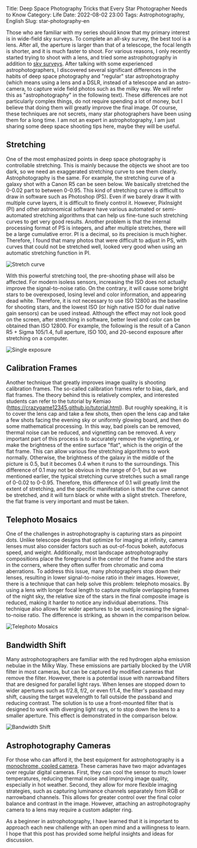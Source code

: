 Title: Deep Space Photography Tricks that Every Star Photographer Needs to Know
Category: Life
Date: 2022-08-02 23:00
Tags: Astrophotography, English
Slug: star-photography-en

Those who are familiar with my series should know that my primary interest is in wide-field sky surveys. To complete an all-sky survey, the best tool is a lens. After all, the aperture is larger than that of a telescope, the focal length is shorter, and it is much faster to shoot. For various reasons, I only recently started trying to shoot with a lens, and tried some astrophotography in addition to [sky surveys](/duck-sky-survey.html). After talking with some experienced astrophotographers, I discovered several significant differences in the habits of deep space photography and "regular" star astrophotography (which means using a lens and a DSLR, instead of a telescope and an astro-camera, to capture wide field photos such as the milky way. We will refer this as "astrophotography" in the following text). These differences are not particularly complex things, do not require spending a lot of money, but I believe that doing them will greatly improve the final image. Of course, these techniques are not secrets, many star photographers have been using them for a long time. I am not an expert in astrophotography, I am just sharing some deep space shooting tips here, maybe they will be useful.

## Stretching

One of the most emphasized points in deep space photography is controllable stretching. This is mainly because the objects we shoot are too dark, so we need an exaggerated stretching curve to see them clearly. Astrophotography is the same. For example, the stretching curve of a galaxy shot with a Canon R5 can be seen below. We basically stretched the 0-0.02 part to between 0-0.95. This kind of stretching curve is difficult to draw in software such as Photoshop (PS). Even if we barely draw it with multiple curve layers, it is difficult to finely control it. However, PixInsight (PI) and other astronomical software have various automated or semi-automated stretching algorithms that can help us fine-tune such stretching curves to get very good results. Another problem is that the internal processing format of PS is integers, and after multiple stretches, there will be a large cumulative error. PI is a decimal, so its precision is much higher. Therefore, I found that many photos that were difficult to adjust in PS, with curves that could not be stretched well, looked very good when using an automatic stretching function in PI.

![Stretch curve](/images/star-photography-stretch.jpg)

With this powerful stretching tool, the pre-shooting phase will also be affected. For modern isoless sensors, increasing the ISO does not actually improve the signal-to-noise ratio. On the contrary, it will cause some bright stars to be overexposed, losing level and color information, and appearing dead white. Therefore, it is not necessary to use ISO 12800 as the baseline for shooting stars, and the lowest ISO (or high native ISO for dual native gain sensors) can be used instead. Although the effect may not look good on the screen, after stretching in software, better level and color can be obtained than ISO 12800. For example, the following is the result of a Canon R5 + Sigma 105/1.4, full aperture, ISO 100, and 20-second exposure after stretching on a computer.

![Single exposure](/images/star-photography-single-exp.jpg)

## Calibration Frames

Another technique that greatly improves image quality is shooting calibration frames. The so-called calibration frames refer to bias, dark, and flat frames. The theory behind this is relatively complex, and interested students can refer to the tutorial by Kemiao (https://crazygame12345.github.io/tutorial.html). But roughly speaking, it is to cover the lens cap and take a few shots, then open the lens cap and take a few shots facing the evening sky or uniformly glowing board, and then do some mathematical processing. In this way, bad pixels can be removed, thermal noise can be reduced, and vignetting can be removed. A very important part of this process is to accurately remove the vignetting, or make the brightness of the entire surface "flat", which is the origin of the flat frame. This can allow various fine stretching algorithms to work normally. Otherwise, the brightness of the galaxy in the middle of the picture is 0.5, but it becomes 0.4 when it runs to the surroundings. This difference of 0.1 may not be obvious in the range of 0-1, but as we mentioned earlier, the typical stretching curve stretches such a small range of 0-0.02 to 0-0.95. Therefore, this difference of 0.1 will greatly limit the extent of stretching, and the specific manifestation is that the curve cannot be stretched, and it will turn black or white with a slight stretch. Therefore, the flat frame is very important and must be taken.

## Telephoto Mosaics

One of the challenges in astrophotography is capturing stars as pinpoint dots. Unlike telescope designs that optimize for imaging at infinity, camera lenses must also consider factors such as out-of-focus bokeh, autofocus speed, and weight. Additionally, most landscape astrophotography compositions place the foreground in the center of the frame and the stars in the corners, where they often suffer from chromatic and coma aberrations. To address this issue, many photographers stop down their lenses, resulting in lower signal-to-noise ratio in their images. However, there is a technique that can help solve this problem: telephoto mosaics. By using a lens with longer focal length to capture multiple overlapping frames of the night sky, the relative size of the stars in the final composite image is reduced, making it harder to notice any individual aberrations. This technique also allows for wider apertures to be used, increasing the signal-to-noise ratio. The difference is striking, as shown in the comparison below.

![Telephoto Mosaics](/images/star-photography-deep-approach.jpg)

## Bandwidth Shift

Many astrophotographers are familiar with the red hydrogen alpha emission nebulae in the Milky Way. These emissions are partially blocked by the UVIR filter in most cameras, but can be captured by modified cameras that remove the filter. However, there is a potential issue with narrowband filters that are designed for parallel light rays. When lenses are stopped down to wider apertures such as f/2.8, f/2, or even f/1.4, the filter's passband may shift, causing the target wavelength to fall outside the passband and reducing contrast. The solution is to use a front-mounted filter that is designed to work with diverging light rays, or to stop down the lens to a smaller aperture. This effect is demonstrated in the comparison below.

![Bandwidth Shift](/images/star-photography-bandwidth-shift.jpg)

## Astrophotography Cameras

For those who can afford it, the best equipment for astrophotography is a [monochrome, cooled camera](/yasselblad.html). These cameras have two major advantages over regular digital cameras. First, they can cool the sensor to much lower temperatures, reducing thermal noise and improving image quality, especially in hot weather. Second, they allow for more flexible imaging strategies, such as capturing luminance channels separately from RGB or narrowband channels. This allows for greater control over the final color balance and contrast in the image. However, attaching an astrophotography camera to a lens may require a custom adapter ring.

As a beginner in astrophotography, I have learned that it is important to approach each new challenge with an open mind and a willingness to learn. I hope that this post has provided some helpful insights and ideas for discussion.